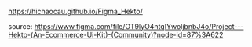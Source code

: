 https://hichaocau.github.io/Figma_Hekto/

source:  https://www.figma.com/file/OT9lyO4ntqIYwoljbnbJ4o/Project---Hekto-(An-Ecommerce-Ui-Kit)-(Community)?node-id=87%3A622

